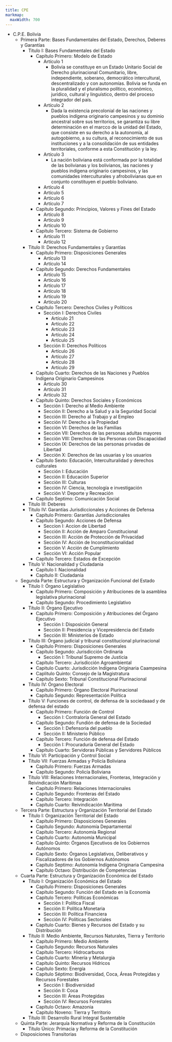 ```yaml
---
title: CPE
markmap:
  maxWidth: 700
---
```

- C.P.E. Bolivia
  - Primera Parte: Bases Fundamentales del Estado, Derechos, Deberes y Garantías
    - Titulo I: Bases Fundamentales del Estado
      - Capítulo Primero: Modelo de Estado
        - Artículo 1
          - Bolivia se constituye en un Estado Unitario Social de Derecho plurinacional Comunitario, libre, independiente, soberano, democrático intercultural, descentralizado y con autonomías. Bolivia se funda en la pluralidad y el pluralismo político, económico, jurídico, cultural y linguístico, dentro del proceso integrador del país.
        - Artículo 2
          - Dada la existencia precolonial de las naciones y pueblos indígena originario campesinos y su dominio ancestral sobre sus territorios, se garantiza su libre determinación en el marcco de la unidad del Estado, que consiste en su derecho a la autonomía, al autogobierno, a su cultura, al reconocimiento de sus instituciones y a la consolidación de sus entidades territoriales, conforme a esta Constitución y la ley.
        - Artículo 3
          - La nación boliviana está conformada por la totalidad de las bolivianas y los bolivianos, las naciones y pueblos indígena originario campesinos, y las comunidades interculturales y afrobolivianas que en conjunto constituyen el pueblo boliviano.
        - Artículo 4
        - Artículo 5
        - Artículo 6
        - Artículo 7
      - Capítulo Segundo: Principios, Valores y Fines del Estado
        - Artículo 8
        - Artículo 9
        - Artículo 10
      - Capítulo Tercero: Sistema de Gobierno
        - Artículo 11
        - Artículo 12
    - Titulo II: Derechos Fundamentales y Garantías
      - Capítulo Primero: Disposiciones Generales 
        - Artículo 13
        - Artículo 14
      - Capítulo Segundo: Derechos Fundamentales
        - Artículo 15
        - Artículo 16
        - Artículo 17
        - Artículo 18
        - Artículo 19
        - Artículo 20
      - Capítulo Tercero: Derechos Civiles y Políticos
        - Sección I: Derechos Civiles
          - Artículo 21
          - Artículo 22
          - Artículo 23
          - Artículo 24
          - Artículo 25
        - Sección II: Derechos Políticos
          - Artículo 26
          - Artículo 27
          - Artículo 28
          - Artículo 29
      - Capítulo Cuarto: Derechos de las Naciones y Pueblos Indígena Originario Campesinos
          - Artículo 30
          - Artículo 31
          - Artículo 32
      - Capítulo Quinto: Derechos Sociales y Económicos
        - Sección I: Derecho al Medio Ambiente
        - Sección II: Derecho a la Salud y a la Seguridad Social
        - Sección III: Derecho al Trabajo y al Empleo
        - Sección IV: Derecho a la Propiedad
        - Sección VI: Derechos de las Familias
        - Sección VII: Derechos de las personas adultas mayores
        - Sección VIII: Derechos de las Personas con Discapacidad
        - Sección IX: Derechos de las personas privadas de Libertad
        - Sección X: Derechos de las usuarias y los usuarios
      - Capítulo Sexto: Educación, Interculturalidad y derechos culturales
        - Sección I: Educación
        - Sección II: Educación Superior
        - Sección III: Culturas
        - Sección IV: Ciencia, tecnología e investigación
        - Sección V: Deporte y Recreación
      - Capítulo Septimo: Comunicación Social
    - Titulo III: Deberes
    - Titulo IV: Garantías Jurisdiccionales y Acciones de Defensa
      - Capítulo Primero: Garantías Jurisdiccionales
      - Capítulo Segundo: Acciones de Defensa
        - Seccion I: Accion de Libertad
        - Sección II: Acción de Amparo Constitucional
        - Sección III: Acción de Protección de Privacidad
        - Sección IV: Acción de Inconstitucionalidad
        - Sección V: Acción de Cumplimiento
        - Sección VI: Acción Popular
      - Capítulo Tercero: Estados de Excepción
    - Titulo V: Nacionalidad y Ciudadania
      - Capítulo I: Nacionalidad
      - Capítulo II: Ciudadanía
  - Segunda Parte: Estructura y Organización Funcional del Estado
    - Titulo I: Órgano Legislativo
      - Capítulo Primero: Composición y Atribuciones de la asamblea legislativa plurinacional
      - Capítulo Segundo: Procedimiento Legislativo
    - Título II: Órgano Ejecutivo
      - Capítulo Primero: Composición y Atribuciones del Órgano Ejecutivo
        - Sección I: Disposición General
        - Sección II: Presidencia y Vicepresidencia del Estado
        - Sección III: Ministerios de Estado
    - Título III: Órgano judicial y tribunal constitucional plurinacional
      - Capítulo Primero: Disposiciones Generales
      - Capítulo Segundo: Jurisdicción Ordinaria
        - Sección I: Tribunal Supremo de Justicia
      - Capítulo Tercero: Jurisdicción Agroambiental
      - Capitulo Cuarto: Jurisdicción Indígena Originaria Caampesina
      - Caplitulo Quinto: Consejo de la Magistratura
      - Capítulo Sexto: Tribunal Constitucional Plurinacional
    - Título IV: Órgano Electoral
      - Capítulo Primero: Órgano Electoral Plurinacional
      - Capítulo Segundo: Representación Política
    - Título V: Funciones de control, de defensa de la sociedaaad y de defensa del estado
      - Capítulo Primero: Función de Control
        - Sección I: Contraloría General del Estado
      - Capítulo Segundo: Fundión de defensa de la Sociedad
        - Sección I: Defensoria del pueblo
        - Sección II: Ministerio Público
      - Capítulo Tercero: Función de defensa del Estado
        - Sección I: Procuraduría General del Estado
      - Capítulo Cuarto: Servidoras Públicas y Servidores Públicos
    - Título VI: Participación y Control Social
    - Título VII: Fuerzas Armadas y Policía Boliviana
      - Capítulo Primero: Fuerzas Armadas
      - Capítulo Segundo: Policía Boliviana
    - Título VIII: Relaciones Internacionales, Fronteras, Integración y Reivindicación Marítimaa
      - Capítulo Primero: Relaciones Internacionales
      - Capítulo Segundo: Fronteras del Estado
      - Capítulo Tercero: Integración
      - Capítulo Cuarto: Reivindicación Marítima
  - Tercera Parte: Estructura y Organización Territorial del Estado
    - Título I: Organización Territorial del Estado
      - Capítulo Primero: Disposiciones Generales
      - Capítulo Segundo: Autonomía Departamental
      - Capítulo Tercero: Autonomía Regional
      - Capítulo Cuarto: Autonomía Municipal
      - Capítulo Quinto: Órganos Ejecutivos de los Gobiernos Autónomos
      - Capítulo Sexto: Órganos Legislativos, Deliberativos y Fiscalizadores de los Gobiernos Autónomos
      - Capítulo Septimo: Autonomía Indígena Originaria Campesina
      - Capítulo Octavo: Distribución de Competencias
  - Cuarta Parte: Estructura y Organización Económica del Estado
    - Título I: Organización Económica del Estado
      - Capítulo Primero: Disposiciones Generales
      - Capítulo Segundo: Función del Estado en la Economía
      - Capítulo Tercero: Políticas Económicas
        - Sección I: Política Fiscal
        - Sección II: Política Monetaria
        - Sección III: Política Financiera
        - Sección IV: Políticas Sectoriales
      - Capítulo Cuarto: Bienes y Recursos del Estado y su Distribución
    - Título II: Medio Ambiente, Recursos Naturales, Tierra y Territorio
      - Capítulo Primero: Medio Ambiente
      - Capítulo Segundo: Recursos Naturales
      - Capítulo Tercero: Hidrocarburos
      - Capítulo Cuarto: Minería y Metalurgia
      - Capítulo Quinto: Recursos Hídricos
      - Capítulo Sexto: Energía
      - Capítulo Séptimo: Biodiversidad, Coca, Áreas Protegidas y Recursos Forestales
        - Sección I: Biodiversidad
        - Sección II: Coca
        - Sección III: Áreas Protegidas
        - Sección IV: Recursos Forestales
      - Capítulo Octavo: Amazonia
      - Capitulo Noveno: Tierra y Territorio
    - Título III: Desarrollo Rural Integral Sustentable
  - Quinta Parte: Jerarquía Normativa y Reforma de la Constitución
    - Título Único: Primacia y Reforma de la Constitución
  - Disposiciones Transitorias
